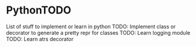 # PythonTODO
List of stuff to implement or learn in python
TODO: Implement class or decorator to generate a pretty repr for classes
TODO: Learn logging module
TODO: Learn atrs decorator
